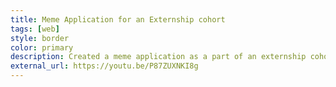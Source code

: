 ```yaml
---
title: Meme Application for an Externship cohort
tags: [web]
style: border
color: primary
description: Created a meme application as a part of an externship cohort, and this was my final submission.
external_url: https://youtu.be/P87ZUXNKI8g
---
```

